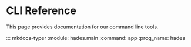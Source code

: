 # CLI Reference

This page provides documentation for our command line tools.

::: mkdocs-typer
    :module: hades.main
    :command: app
    :prog_name: hades
